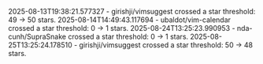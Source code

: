 2025-08-13T19:38:21.577327 - girishji/vimsuggest crossed a star threshold: 49 -> 50 stars.
2025-08-14T14:49:43.117694 - ubaldot/vim-calendar crossed a star threshold: 0 -> 1 stars.
2025-08-24T13:25:23.990953 - nda-cunh/SupraSnake crossed a star threshold: 0 -> 1 stars.
2025-08-25T13:25:24.178510 - girishji/vimsuggest crossed a star threshold: 50 -> 48 stars.

